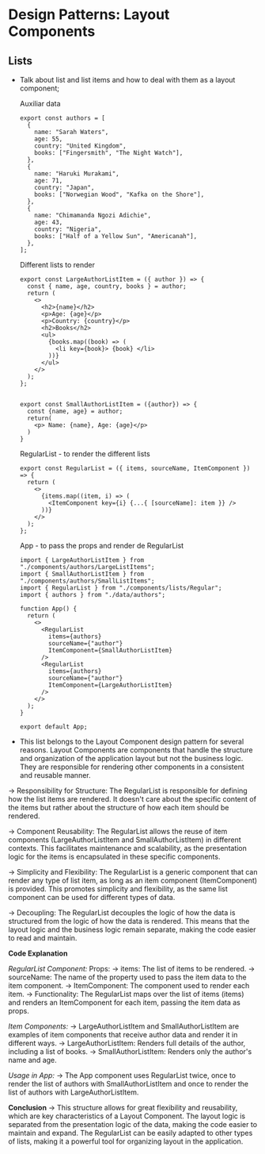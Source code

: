 # Design Patterns: Layout Components

## Lists
- Talk about list and list items and how to deal with them as a layout component;

  Auxiliar data
  ```
  export const authors = [
    {
      name: "Sarah Waters",
      age: 55,
      country: "United Kingdom",
      books: ["Fingersmith", "The Night Watch"],
    },
    {
      name: "Haruki Murakami",
      age: 71,
      country: "Japan",
      books: ["Norwegian Wood", "Kafka on the Shore"],
    },
    {
      name: "Chimamanda Ngozi Adichie",
      age: 43,
      country: "Nigeria",
      books: ["Half of a Yellow Sun", "Americanah"],
    },
  ];
  ```
  
  Different lists to render
  ```
  export const LargeAuthorListItem = ({ author }) => {
    const { name, age, country, books } = author;
    return (
      <>
        <h2>{name}</h2>
        <p>Age: {age}</p>
        <p>Country: {country}</p>
        <h2>Books</h2>
        <ul>
          {books.map((book) => (
            <li key={book}> {book} </li>
          ))}
        </ul>
      </>
    );
  };


  export const SmallAuthorListItem = ({author}) => {
    const {name, age} = author;
    return(
      <p> Name: {name}, Age: {age}</p>
    )
  }
  ```
  
  RegularList - to render the different lists  
  ```
  export const RegularList = ({ items, sourceName, ItemComponent }) => {
    return (
      <>
        {items.map((item, i) => (
          <ItemComponent key={i} {...{ [sourceName]: item }} />
        ))}
      </>
    );
  };
  ```

  App - to pass the props and render de RegularList
  ```
  import { LargeAuthorListItem } from "./components/authors/LargeListItems";
  import { SmallAuthorListItem } from "./components/authors/SmallListItems";
  import { RegularList } from "./components/lists/Regular";
  import { authors } from "./data/authors";

  function App() {
    return (
      <>
        <RegularList
          items={authors}
          sourceName={"author"}
          ItemComponent={SmallAuthorListItem}
        />
        <RegularList
          items={authors}
          sourceName={"author"}
          ItemComponent={LargeAuthorListItem}
        />
      </>
    );
  }

  export default App;
  ```

 - This list belongs to the Layout Component design pattern for several reasons. Layout Components are components that handle the structure and organization of the application layout but not the business logic. They are responsible for rendering other components in a consistent and reusable manner.

  -> Responsibility for Structure: The RegularList is responsible for defining how the list items are rendered. It doesn't care about the specific content of the items but rather about the structure of how each item should be rendered.

  -> Component Reusability: The RegularList allows the reuse of item components (LargeAuthorListItem and SmallAuthorListItem) in different contexts. This facilitates maintenance and scalability, as the presentation logic for the items is encapsulated in these specific components.

  -> Simplicity and Flexibility: The RegularList is a generic component that can render any type of list item, as long as an item component (ItemComponent) is provided. This promotes simplicity and flexibility, as the same list component can be used for different types of data.

  -> Decoupling: The RegularList decouples the logic of how the data is structured from the logic of how the data is rendered. This means that the layout logic and the business logic remain separate, making the code easier to read and maintain.

  **Code Explanation**

  *RegularList Component:*
  Props:
  -> items: The list of items to be rendered.
  -> sourceName: The name of the property used to pass the item data to the item component.
  -> ItemComponent: The component used to render each item.
  -> Functionality: The RegularList maps over the list of items (items) and renders an ItemComponent for each item, passing the item data as props.

  *Item Components:*
  -> LargeAuthorListItem and SmallAuthorListItem are examples of item components that receive author data and render it in different ways.
  -> LargeAuthorListItem: Renders full details of the author, including a list of books.
  -> SmallAuthorListItem: Renders only the author's name and age.

  *Usage in App:*
  -> The App component uses RegularList twice, once to render the list of authors with SmallAuthorListItem and once to render the list of authors with LargeAuthorListItem.

  **Conclusion**
  -> This structure allows for great flexibility and reusability, which are key characteristics of a Layout Component. The layout logic is separated from the presentation logic of the data, making the code easier to maintain and expand. The RegularList can be easily adapted to other types of lists, making it a powerful tool for organizing layout in the application.
